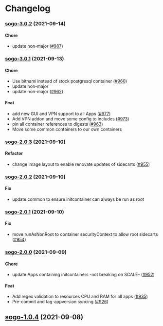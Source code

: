 # Changelog<br>


<a name="sogo-3.0.2"></a>
### [sogo-3.0.2](https://github.com/truecharts/apps/compare/sogo-3.0.1...sogo-3.0.2) (2021-09-14)

#### Chore

* update non-major ([#987](https://github.com/truecharts/apps/issues/987))



<a name="sogo-3.0.1"></a>
### [sogo-3.0.1](https://github.com/truecharts/apps/compare/sogo-2.0.3...sogo-3.0.1) (2021-09-13)

#### Chore

* Use bitnami instead of stock postgresql container ([#960](https://github.com/truecharts/apps/issues/960))
* update non-major
* update non-major ([#962](https://github.com/truecharts/apps/issues/962))

#### Feat

* add new GUI and VPN support to all Apps ([#977](https://github.com/truecharts/apps/issues/977))
* Add VPN addon and move some config to includes ([#973](https://github.com/truecharts/apps/issues/973))
* pin all container references to digests ([#963](https://github.com/truecharts/apps/issues/963))
* Move some common containers to our own containers



<a name="sogo-2.0.3"></a>
### [sogo-2.0.3](https://github.com/truecharts/apps/compare/sogo-2.0.2...sogo-2.0.3) (2021-09-10)

#### Refactor

* change image layout to enable renovate updates of sidecarts ([#955](https://github.com/truecharts/apps/issues/955))



<a name="sogo-2.0.2"></a>
### [sogo-2.0.2](https://github.com/truecharts/apps/compare/sogo-2.0.1...sogo-2.0.2) (2021-09-10)

#### Fix

* update common to ensure initcontainer can always be run as root



<a name="sogo-2.0.1"></a>
### [sogo-2.0.1](https://github.com/truecharts/apps/compare/sogo-2.0.0...sogo-2.0.1) (2021-09-10)

#### Fix

* move runAsNonRoot to container securityContext to allow root sidecarts ([#954](https://github.com/truecharts/apps/issues/954))



<a name="sogo-2.0.0"></a>
### [sogo-2.0.0](https://github.com/truecharts/apps/compare/sogo-1.0.4...sogo-2.0.0) (2021-09-09)

#### Chore

* update Apps containing initcontainers  -not breaking on SCALE- ([#952](https://github.com/truecharts/apps/issues/952))

#### Feat

* Add regex validation to resources CPU and RAM for all apps ([#935](https://github.com/truecharts/apps/issues/935))
* Pre-commit and tag-appversion syncing ([#926](https://github.com/truecharts/apps/issues/926))

<a name="sogo-1.0.4"></a>
## [sogo-1.0.4](https://github.com/truecharts/apps/compare/sogo-1.0.3...sogo-1.0.4) (2021-09-08)
